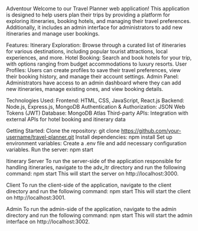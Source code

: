 Adventour
Welcome to our Travel Planner web application! This application is designed to help users plan their trips by providing a platform for exploring itineraries, booking hotels, and managing their travel preferences. Additionally, it includes an admin interface for administrators to add new itineraries and manage user bookings.

Features:
Itinerary Exploration: Browse through a curated list of itineraries for various destinations, including popular tourist attractions, local experiences, and more.
Hotel Booking: Search and book hotels for your trip, with options ranging from budget accommodations to luxury resorts.
User Profiles: Users can create profiles to save their travel preferences, view their booking history, and manage their account settings.
Admin Panel: Administrators have access to an admin dashboard where they can add new itineraries, manage existing ones, and view booking details.


Technologies Used:
Frontend: HTML, CSS, JavaScript, React.js
Backend: Node.js, Express.js, MongoDB
Authentication & Authorization: JSON Web Tokens (JWT)
Database: MongoDB Atlas
Third-party APIs: Integration with external APIs for hotel booking and itinerary data

Getting Started:
Clone the repository: git clone https://github.com/your-username/travel-planner.git
Install dependencies: npm install
Set up environment variables: Create a .env file and add necessary configuration variables.
Run the server: npm start

Itinerary Server
To run the server-side of the application responsible for handling itineraries, navigate to the adv_itr directory and run the following command:
npm start
This will start the server on http://localhost:3000.

Client
To run the client-side of the application, navigate to the client directory and run the following command:
npm start
This will start the client on http://localhost:3001.

Admin
To run the admin-side of the application, navigate to the admin directory and run the following command:
npm start
This will start the admin interface on http://localhost:3002.

